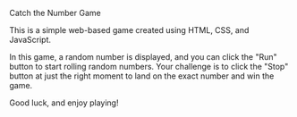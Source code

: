 Catch the Number Game

This is a simple web-based game created using HTML, CSS, and JavaScript.

In this game, a random number is displayed, and you can click the "Run" button to start rolling random numbers. Your challenge is to click the "Stop" button at just the right moment to land on the exact number and win the game.

Good luck, and enjoy playing!
